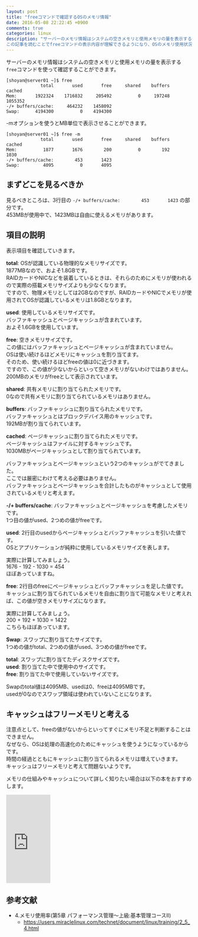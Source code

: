 ```yaml
---
layout: post
title: "freeコマンドで確認するOSのメモリ情報"
date: 2016-05-08 22:22:45 +0900
comments: true
categories: linux
description: "サーバーのメモリ情報はシステムの空きメモリと使用メモリの量を表示するfreeコマンドを使って確認することができます。
この記事を読むことでfreeコマンドの表示内容が理解できるようになり、OSのメモリ使用状況を把握できるようになります。"
---
```


サーバーのメモリ情報はシステムの空きメモリと使用メモリの量を表示する`free`コマンドを使って確認することができます。

```
[shoyan@server01 ~]$ free
             total       used       free     shared    buffers     cached
Mem:       1922324    1716832     205492          0     197248    1055352
-/+ buffers/cache:     464232    1458092
Swap:      4194300          0    4194300
```

-mオプションを使うとMB単位で表示させることができます。

```
[shoyan@server01 ~]$ free -m
             total       used       free     shared    buffers     cached
Mem:          1877       1676        200          0        192       1030
-/+ buffers/cache:        453       1423
Swap:         4095          0       4095
```

## まずどこを見るべきか

見るべきところは、3行目の `-/+ buffers/cache:        453       1423` の部分です。  
453MBが使用中で、1423MBは自由に使えるメモリがあります。

## 項目の説明

表示項目を確認していきます。

**total**: OSが認識している物理的なメモリサイズです。  
1877MBなので、およそ1.8GBです。  
RAIDカードやNICなどを装着しているときは、それらのためにメモリが使われるので実際の搭載メモリサイズよりも少なくなります。  
ですので、物理メモリとしては2GBなのですが、RAIDカードやNICでメモリが使用されてOSが認識しているメモリは1.8GBとなります。  

**used**: 使用しているメモリサイズです。  
バッファキャッシュとページキャッシュが含まれています。  
およそ1.6GBを使用しています。

**free**: 空きメモリサイズです。  
この値にはバッファキャッシュとページキャッシュが含まれていません。  
OSは使い続けるほどメモリにキャッシュを割り当てます。  
そのため、使い続けるほどfreeの値は0に近づきます。  
ですので、この値が少ないからといって空きメモリがないわけではありません。  
200MBのメモリがfreeとして表示されています。

**shared**: 共有メモリに割り当てられたメモリです。  
0なので共有メモリに割り当てられているメモリはありません。

**buffers**: バッファキャッシュに割り当てられたメモリです。  
バッファキャッシュとはブロックデバイス用のキャッシュです。  
192MBが割り当てられています。

**cached**: ページキャッシュに割り当てられたメモリです。  
ページキャッシュはファイルに対するキャッシュです。  
1030MBがページキャッシュとして割り当てられています。  

バッファキャッシュとページキャッシュという2つのキャッシュがでてきました。  
ここでは厳密にわけて考える必要はありません。  
バッファキャッシュとページキャッシュを合計したものがキャッシュとして使用されているメモリと考えます。  

**-/+ buffers/cache**: バッファキャッシュとページキャッシュを考慮したメモリです。  
1つ目の値がused、2つめの値がfreeです。

**used**: 2行目のusedからページキャッシュとバッファキャッシュを引いた値です。  
OSとアプリケーションが純粋に使用しているメモリサイズを表します。

実際に計算してみましょう。  
1676 - 192 - 1030 = 454  
ほぼあっていますね。

**free**: 2行目のfreeにページキャッシュとバッファキャッシュを足した値です。  
キャッシュに割り当てられているメモリを自由に割り当て可能なメモリと考えれば、この値が空きメモリサイズになります。

実際に計算してみましょう。  
200 + 192 + 1030 = 1422  
こちらもほぼあっています。

**Swap**: スワップに割り当てたサイズです。  
1つめの値がtotal、2つめの値がused、3つめの値がfreeです。

**total**: スワップに割り当てたディスクサイズです。  
**used**: 割り当てた中で使用中のサイズです。  
**free**: 割り当てた中で使用していないサイズです。

Swapのtotal値は4095MB、usedは0、freeは4095MBです。  
usedが0なのでスワップ領域は使われていないことになります。

## キャッシュはフリーメモリと考える

注意点として、freeの値がないからといってすぐにメモリ不足と判断することはできません。  
なぜなら、OSは処理の高速化のためにキャッシュを使うようになっているからです。  
時間の経過とともにキャッシュに割り当てられるメモリは増えていきます。  
キャッシュはフリーメモリと考えて問題ないようです。  

メモリの仕組みやキャッシュについて詳しく知りたい場合は以下の本をおすすめします。

<iframe src="http://rcm-fe.amazon-adsystem.com/e/cm?lt1=_blank&bc1=000000&IS2=1&bg1=DBD1D1&fc1=000000&lc1=0000FF&t=syoyama-22&o=9&p=8&l=as4&m=amazon&f=ifr&ref=ss_til&asins=479811703X" style="width:120px;height:240px;" scrolling="no" marginwidth="0" marginheight="0" frameborder="0"></iframe>

## 参考文献
* 4.メモリ使用率(第5章 パフォーマンス管理～上級:基本管理コースII)
  - https://users.miraclelinux.com/technet/document/linux/training/2_5_4.html
